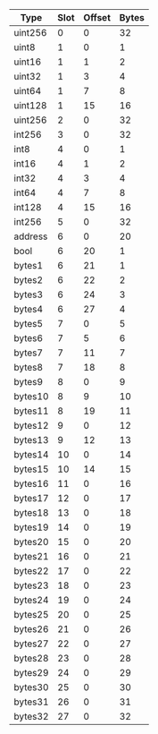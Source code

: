 | Type    | Slot | Offset | Bytes |
|---------|------|--------|-------|
| uint256 | 0    | 0      | 32    | 
| uint8   | 1    | 0      | 1     | 
| uint16  | 1    | 1      | 2     | 
| uint32  | 1    | 3      | 4     | 
| uint64  | 1    | 7      | 8     | 
| uint128 | 1    | 15     | 16    | 
| uint256 | 2    | 0      | 32    | 
| int256  | 3    | 0      | 32    | 
| int8    | 4    | 0      | 1     | 
| int16   | 4    | 1      | 2     | 
| int32   | 4    | 3      | 4     | 
| int64   | 4    | 7      | 8     | 
| int128  | 4    | 15     | 16    | 
| int256  | 5    | 0      | 32    | 
| address | 6    | 0      | 20    | 
| bool    | 6    | 20     | 1     | 
| bytes1  | 6    | 21     | 1     | 
| bytes2  | 6    | 22     | 2     | 
| bytes3  | 6    | 24     | 3     | 
| bytes4  | 6    | 27     | 4     | 
| bytes5  | 7    | 0      | 5     | 
| bytes6  | 7    | 5      | 6     | 
| bytes7  | 7    | 11     | 7     | 
| bytes8  | 7    | 18     | 8     | 
| bytes9  | 8    | 0      | 9     | 
| bytes10 | 8    | 9      | 10    | 
| bytes11 | 8    | 19     | 11    | 
| bytes12 | 9    | 0      | 12    | 
| bytes13 | 9    | 12     | 13    | 
| bytes14 | 10   | 0      | 14    | 
| bytes15 | 10   | 14     | 15    | 
| bytes16 | 11   | 0      | 16    | 
| bytes17 | 12   | 0      | 17    | 
| bytes18 | 13   | 0      | 18    | 
| bytes19 | 14   | 0      | 19    | 
| bytes20 | 15   | 0      | 20    | 
| bytes21 | 16   | 0      | 21    | 
| bytes22 | 17   | 0      | 22    | 
| bytes23 | 18   | 0      | 23    | 
| bytes24 | 19   | 0      | 24    | 
| bytes25 | 20   | 0      | 25    | 
| bytes26 | 21   | 0      | 26    | 
| bytes27 | 22   | 0      | 27    | 
| bytes28 | 23   | 0      | 28    | 
| bytes29 | 24   | 0      | 29    | 
| bytes30 | 25   | 0      | 30    | 
| bytes31 | 26   | 0      | 31    | 
| bytes32 | 27   | 0      | 32    | 

